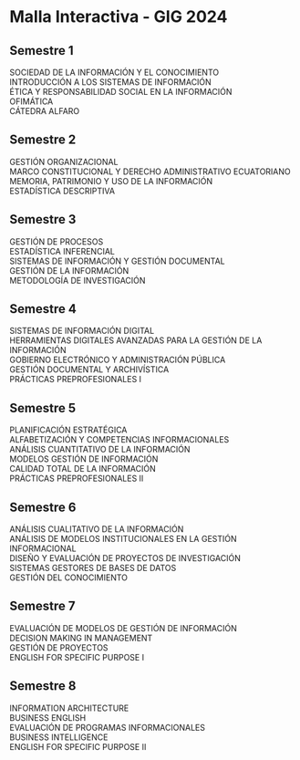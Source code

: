 
<head>
  <meta charset="UTF-8">
  <meta name="viewport" content="width=device-width, initial-scale=1.0">
  <link rel="stylesheet" href="estilos.css">
</head>
<body>
  <h1>Malla Interactiva - GIG 2024</h1>
  <div class="malla">
    <!-- Semestre 1 -->
    <div class="semestre">
      <h2>Semestre 1</h2>
      <div class="materia">SOCIEDAD DE LA INFORMACIÓN Y EL CONOCIMIENTO</div>
      <div class="materia">INTRODUCCIÓN A LOS SISTEMAS DE INFORMACIÓN</div>
      <div class="materia">ÉTICA Y RESPONSABILIDAD SOCIAL EN LA INFORMACIÓN</div>
      <div class="materia">OFIMÁTICA</div>
      <div class="materia">CÁTEDRA ALFARO</div>
    </div><!-- Semestre 2 -->
<div class="semestre">
  <h2>Semestre 2</h2>
  <div class="materia">GESTIÓN ORGANIZACIONAL</div>
  <div class="materia">MARCO CONSTITUCIONAL Y DERECHO ADMINISTRATIVO ECUATORIANO</div>
  <div class="materia">MEMORIA, PATRIMONIO Y USO DE LA INFORMACIÓN</div>
  <div class="materia">ESTADÍSTICA DESCRIPTIVA</div>
</div>

<!-- Semestre 3 -->
<div class="semestre">
  <h2>Semestre 3</h2>
  <div class="materia">GESTIÓN DE PROCESOS</div>
  <div class="materia">ESTADÍSTICA INFERENCIAL</div>
  <div class="materia">SISTEMAS DE INFORMACIÓN Y GESTIÓN DOCUMENTAL</div>
  <div class="materia">GESTIÓN DE LA INFORMACIÓN</div>
  <div class="materia">METODOLOGÍA DE INVESTIGACIÓN</div>
</div>

<!-- Semestre 4 -->
<div class="semestre">
  <h2>Semestre 4</h2>
  <div class="materia">SISTEMAS DE INFORMACIÓN DIGITAL</div>
  <div class="materia">HERRAMIENTAS DIGITALES AVANZADAS PARA LA GESTIÓN DE LA INFORMACIÓN</div>
  <div class="materia">GOBIERNO ELECTRÓNICO Y ADMINISTRACIÓN PÚBLICA</div>
  <div class="materia">GESTIÓN DOCUMENTAL Y ARCHIVÍSTICA</div>
  <div class="materia">PRÁCTICAS PREPROFESIONALES I</div>
</div>

<!-- Semestre 5 -->
<div class="semestre">
  <h2>Semestre 5</h2>
  <div class="materia">PLANIFICACIÓN ESTRATÉGICA</div>
  <div class="materia">ALFABETIZACIÓN Y COMPETENCIAS INFORMACIONALES</div>
  <div class="materia">ANÁLISIS CUANTITATIVO DE LA INFORMACIÓN</div>
  <div class="materia">MODELOS GESTIÓN DE INFORMACIÓN</div>
  <div class="materia">CALIDAD TOTAL DE LA INFORMACIÓN</div>
  <div class="materia">PRÁCTICAS PREPROFESIONALES II</div>
</div>

<!-- Semestre 6 -->
<div class="semestre">
  <h2>Semestre 6</h2>
  <div class="materia">ANÁLISIS CUALITATIVO DE LA INFORMACIÓN</div>
  <div class="materia">ANÁLISIS DE MODELOS INSTITUCIONALES EN LA GESTIÓN INFORMACIONAL</div>
  <div class="materia">DISEÑO Y EVALUACIÓN DE PROYECTOS DE INVESTIGACIÓN</div>
  <div class="materia">SISTEMAS GESTORES DE BASES DE DATOS</div>
  <div class="materia">GESTIÓN DEL CONOCIMIENTO</div>
</div>

<!-- Semestre 7 -->
<div class="semestre">
  <h2>Semestre 7</h2>
  <div class="materia">EVALUACIÓN DE MODELOS DE GESTIÓN DE INFORMACIÓN</div>
  <div class="materia">DECISION MAKING IN MANAGEMENT</div>
  <div class="materia">GESTIÓN DE PROYECTOS</div>
  <div class="materia">ENGLISH FOR SPECIFIC PURPOSE I</div>
</div>

<!-- Semestre 8 -->
<div class="semestre">
  <h2>Semestre 8</h2>
  <div class="materia">INFORMATION ARCHITECTURE</div>
  <div class="materia">BUSINESS ENGLISH</div>
  <div class="materia">EVALUACIÓN DE PROGRAMAS INFORMACIONALES</div>
  <div class="materia">BUSINESS INTELLIGENCE</div>
  <div class="materia">ENGLISH FOR SPECIFIC PURPOSE II</div>
</div>

  </div>
</body>
</html>
